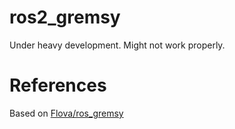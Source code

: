 # ros2_gremsy

Under heavy development. Might not work properly.

# References

Based on [Flova/ros_gremsy](https://github.com/Flova/ros_gremsy)